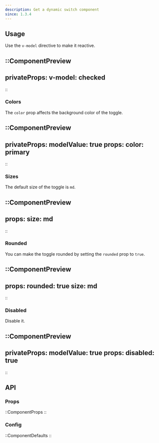 ```yaml
---
description: Get a dynamic switch component
since: 1.3.4
---
```


## Usage

Use the `v-model` directive to make it reactive.

::ComponentPreview
---
privateProps:
  v-model: checked
---
::

### Colors

The `color` prop affects the background color of the toggle.

::ComponentPreview
---
privateProps:
  modelValue: true
props:
  color: primary
---
::

### Sizes

The default size of the toggle is `md`.

::ComponentPreview
---
props:
  size: md
---
::

### Rounded

You can make the toggle rounded by setting the `rounded` prop to `true`.

::ComponentPreview
---
props:
  rounded: true
  size: md
---
::

### Disabled

Disable it.

::ComponentPreview
---
privateProps:
  modelValue: true
props:
  disabled: true
---
::

## API

### Props

::ComponentProps
::

### Config

::ComponentDefaults
::
